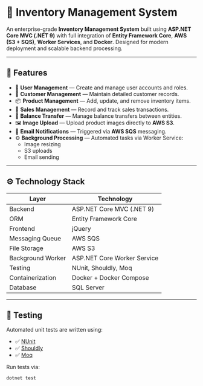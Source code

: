 # 🧾 Inventory Management System

An enterprise-grade **Inventory Management System** built using **ASP.NET Core MVC (.NET 9)** with full integration of **Entity Framework Core**, **AWS (S3 + SQS)**, **Worker Services**, and **Docker**. Designed for modern deployment and scalable backend processing.

---

## 🧩 Features

- 🔐 **User Management** — Create and manage user accounts and roles.
- 👥 **Customer Management** — Maintain detailed customer records.
- 📦 **Product Management** — Add, update, and remove inventory items.
- 🧾 **Sales Management** — Record and track sales transactions.
- 💸 **Balance Transfer** — Manage balance transfers between entities.
- 🖼️ **Image Upload** — Upload product images directly to **AWS S3**.
- 📨 **Email Notifications** — Triggered via **AWS SQS** messaging.
- ⚙️ **Background Processing** — Automated tasks via Worker Service:
  - Image resizing
  - S3 uploads
  - Email sending

---

## ⚙️ Technology Stack

| Layer              | Technology                     |
|-------------------|--------------------------------|
| Backend            | ASP.NET Core MVC (.NET 9)      |
| ORM                | Entity Framework Core          |
| Frontend           | jQuery                         |
| Messaging Queue    | AWS SQS                        |
| File Storage       | AWS S3                         |
| Background Worker  | ASP.NET Core Worker Service    |
| Testing            | NUnit, Shouldly, Moq           |
| Containerization   | Docker + Docker Compose        |
| Database           | SQL Server                     |

---

## 🧪 Testing

Automated unit tests are written using:

- ✅ [NUnit](https://nunit.org/)
- ✅ [Shouldly](https://shouldly.readthedocs.io/)
- ✅ [Moq](https://github.com/moq)

Run tests via:
```bash
dotnet test
